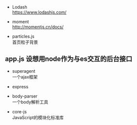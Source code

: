 - Lodash  
https://www.lodashjs.com/

- moment  
http://momentjs.cn/docs/

- particles.js  
首页粒子背景


## app.js 设想用node作为与es交互的后台接口
- superagent  
一个ajax框架

- express

- body-parser  
一个body解析工具

- core-js  
JavaScript的模块化标准库
